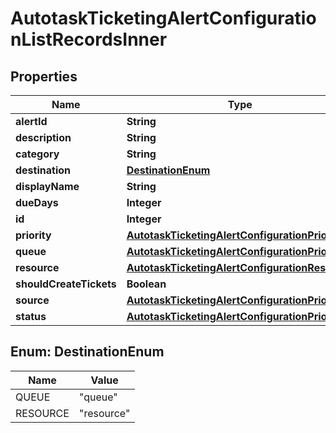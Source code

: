 

# AutotaskTicketingAlertConfigurationListRecordsInner


## Properties

| Name | Type | Description | Notes |
|------------ | ------------- | ------------- | -------------|
|**alertId** | **String** |  |  [optional] |
|**description** | **String** |  |  [optional] |
|**category** | **String** |  |  [optional] |
|**destination** | [**DestinationEnum**](#DestinationEnum) |  |  [optional] |
|**displayName** | **String** |  |  [optional] |
|**dueDays** | **Integer** |  |  [optional] |
|**id** | **Integer** |  |  [optional] |
|**priority** | [**AutotaskTicketingAlertConfigurationPriority**](AutotaskTicketingAlertConfigurationPriority.md) |  |  [optional] |
|**queue** | [**AutotaskTicketingAlertConfigurationPriority**](AutotaskTicketingAlertConfigurationPriority.md) |  |  [optional] |
|**resource** | [**AutotaskTicketingAlertConfigurationResource**](AutotaskTicketingAlertConfigurationResource.md) |  |  [optional] |
|**shouldCreateTickets** | **Boolean** |  |  [optional] |
|**source** | [**AutotaskTicketingAlertConfigurationPriority**](AutotaskTicketingAlertConfigurationPriority.md) |  |  [optional] |
|**status** | [**AutotaskTicketingAlertConfigurationPriority**](AutotaskTicketingAlertConfigurationPriority.md) |  |  [optional] |



## Enum: DestinationEnum

| Name | Value |
|---- | -----|
| QUEUE | &quot;queue&quot; |
| RESOURCE | &quot;resource&quot; |



